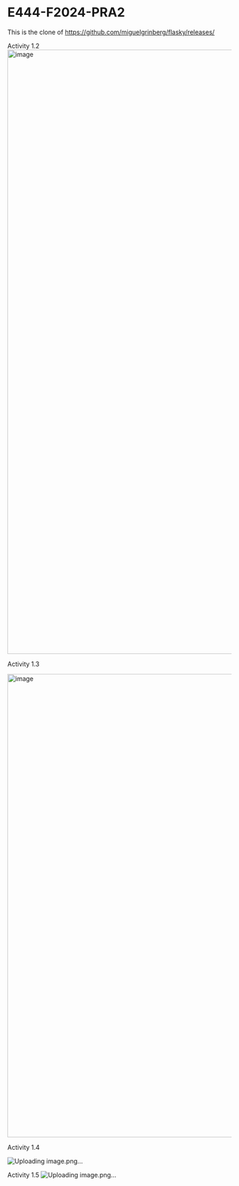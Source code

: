 # E444-F2024-PRA2

This is the clone of https://github.com/miguelgrinberg/flasky/releases/

Activity 1.2
<img width="1359" alt="image" src="https://github.com/user-attachments/assets/ebd93dd7-2e58-4310-a3c9-e673fc5a03ea">

Activity 1.3 

<img width="1042" alt="image" src="https://github.com/user-attachments/assets/fde3dec9-ca57-4056-b1f4-58912198e4b1">

Activity 1.4

![Uploading image.png…]()

Activity 1.5
![Uploading image.png…]()
